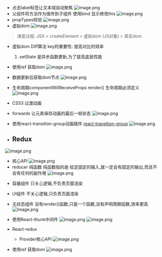 - 点击label标签让文本域自动聚焦
![image.png](https://upload-images.jianshu.io/upload_images/6541235-a52d178ca30ac802.png?imageMogr2/auto-orient/strip%7CimageView2/2/w/1240)
- 父组件将方法作为值传到子组件
使用bind 显示修改this
![image.png](https://upload-images.jianshu.io/upload_images/6541235-563bad970745ea47.png?imageMogr2/auto-orient/strip%7CimageView2/2/w/1240)
- propTypes校验
![image.png](https://upload-images.jianshu.io/upload_images/6541235-6ec91004f260c89e.png?imageMogr2/auto-orient/strip%7CimageView2/2/w/1240)
- 虚拟dom
![image.png](https://upload-images.jianshu.io/upload_images/6541235-673d5b10afed37c7.png?imageMogr2/auto-orient/strip%7CimageView2/2/w/1240)
> 演变过程: JSX > createElement > 虚拟dom (JS对象) > 真实dom
- 虚拟dom Diff算法
key的重要性: 提高对比的效率

  1. setState 是异步函数更新,为了提高底层性能
- 使用ref 获取dom
![image.png](https://upload-images.jianshu.io/upload_images/6541235-1aeb8a7ea83a01fe.png?imageMogr2/auto-orient/strip%7CimageView2/2/w/1240)

- 数据更新后获取dom节点
![image.png](https://upload-images.jianshu.io/upload_images/6541235-2d227daa40714bf3.png?imageMogr2/auto-orient/strip%7CimageView2/2/w/1240)

- 生命周期componentWillReceiveProps
render() 生命周期必须定义
![image.png](https://upload-images.jianshu.io/upload_images/6541235-928175d5c68f05fc.png?imageMogr2/auto-orient/strip%7CimageView2/2/w/1240)
- CSS3 过渡动画
- forwards 让元素保存动画的最后一帧状态
![image.png](https://upload-images.jianshu.io/upload_images/6541235-4fb43e8cfe6e50a2.png?imageMogr2/auto-orient/strip%7CimageView2/2/w/1240)
- 使用react-transition-group动画插件
[react-transition-group](https://github.com/reactjs/react-transition-group)
![image.png](https://upload-images.jianshu.io/upload_images/6541235-554d224e62e39523.png?imageMogr2/auto-orient/strip%7CimageView2/2/w/1240)
- ## Redux
![image.png](https://upload-images.jianshu.io/upload_images/6541235-d56e44ef3f783a4e.png?imageMogr2/auto-orient/strip%7CimageView2/2/w/1240)
 + 核心API
![image.png](https://upload-images.jianshu.io/upload_images/6541235-8b69ee91d4026807.png?imageMogr2/auto-orient/strip%7CimageView2/2/w/1240)
+ reducer 纯函数
纯函数指的是 给定固定的输入,就一定会有固定的输出,而且不会有任何的副作用
![image.png](https://upload-images.jianshu.io/upload_images/6541235-edad30859eb369f6.png?imageMogr2/auto-orient/strip%7CimageView2/2/w/1240)
- 容器组件
只关心逻辑,不负责页面渲染
- UI组件
不关心逻辑,只负责页面渲染
- 无状态组件
没有render()函数,只是一个函数,没有声明周期函数,效率更高
![image.png](https://upload-images.jianshu.io/upload_images/6541235-d7f21cd73ca628d3.png?imageMogr2/auto-orient/strip%7CimageView2/2/w/1240)

- 使用React-thunk中间件
![image.png](https://upload-images.jianshu.io/upload_images/6541235-9d21dc56a191721b.png?imageMogr2/auto-orient/strip%7CimageView2/2/w/1240)
![image.png](https://upload-images.jianshu.io/upload_images/6541235-2a2241fa70cd7925.png?imageMogr2/auto-orient/strip%7CimageView2/2/w/1240)

- React-redux
   + Provider核心API
![image.png](https://upload-images.jianshu.io/upload_images/6541235-e39e753436455a5e.png?imageMogr2/auto-orient/strip%7CimageView2/2/w/1240)


- 使用ref 获取dom
![image.png](https://upload-images.jianshu.io/upload_images/6541235-9ff50d6e42bc8d8c.png?imageMogr2/auto-orient/strip%7CimageView2/2/w/1240)










